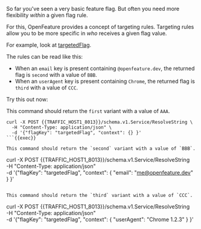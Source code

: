 So far you've seen a very basic feature flag. But often you need more flexibility *within* a given flag rule.

For this, OpenFeature provides a concept of targeting rules. Targeting rules allow you to be more specific in *who* receives a given flag value.

For example, look at [targetedFlag]({{TRAFFIC_HOST1_3000}}/openfeature/flags/src/branch/main/example_flags.flagd.json#L126-L149). 

The rules can be read like this:

- When an `email` key is present containing `@openfeature.dev`, the returned flag is `second` with a value of `BBB`.
- When an `userAgent` key is present containing `Chrome`, the returned flag is `third` with a value of `CCC`.

Try this out now:

This command should return the `first` variant with a value of `AAA`.
```
curl -X POST {{TRAFFIC_HOST1_8013}}/schema.v1.Service/ResolveString \
  -H "Content-Type: application/json" \
  -d '{"flagKey": "targetedFlag", "context": {} }'
```{{exec}}

This command should return the `second` variant with a value of `BBB`.
```
curl -X POST {{TRAFFIC_HOST1_8013}}/schema.v1.Service/ResolveString \
  -H "Content-Type: application/json" \
  -d '{"flagKey": "targetedFlag", "context": { "email": "me@openfeature.dev" } }'
```{{exec}}

This command should return the `third` variant with a value of `CCC`.
```
curl -X POST {{TRAFFIC_HOST1_8013}}/schema.v1.Service/ResolveString \
  -H "Content-Type: application/json" \
  -d '{"flagKey": "targetedFlag", "context": { "userAgent": "Chrome 1.2.3" } }'
```{{exec}}